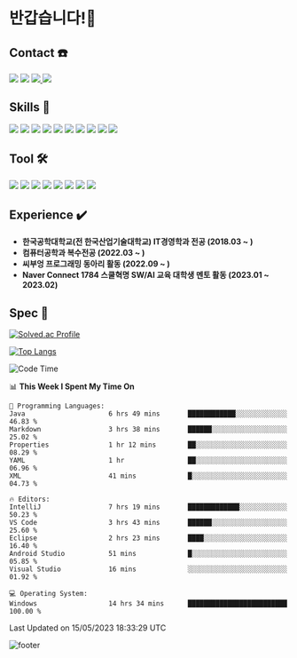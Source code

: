 # 반갑습니다!👋
## Contact ☎️
<a href="https://hits.seeyoufarm.com"><img src="https://hits.seeyoufarm.com/api/count/incr/badge.svg?url=https%3A%2F%2Fgithub.com%2Fheebum99&count_bg=%23000000&title_bg=%23000000&icon=github.svg&icon_color=%23FFFFFF&title=GitHub&edge_flat=false"/></a>
<a href="https://www.instagram.com/h2bum_99/"><img src="https://img.shields.io/badge/h2bum_99-E4405F?style=plastic&logo=Instagram&logoColor=FFFFFF"/></a>
<a href="https://heebum99.github.io"><img src="https://img.shields.io/badge/Tech Blog-181717?style=flat&logo=Github&logoColor=FFFFFF"/> </a>
<img src="https://img.shields.io/badge/kik995500@naver.com-EA4335?style=plastic&logo=Gmail&logoColor=FFFFFF"/> 

## Skills 📖
<img src="https://img.shields.io/badge/Java-orange?style=flat&logo=Java&logoColor=FFFFFF"/>  <img src="https://img.shields.io/badge/Spring-6DB33F?style=flat&logo=Spring&logoColor=white">  <img src="https://img.shields.io/badge/Spring Boot-6DB33F?style=flat&logo=Spring Boot&logoColor=white">  <img src="https://img.shields.io/badge/Kotlin-7F52FF?style=flat&logo=Kotlin&logoColor=white"> <img src="https://img.shields.io/badge/HTML-E34F26?style=flat&logo=HTML5&logoColor=FFFFFF"/>  <img src="https://img.shields.io/badge/C-A8B9CC?style=flat&logo=C&logoColor=FFFFFF"/>  <img src="https://img.shields.io/badge/Python-3776AB?style=flat&logo=Python&logoColor=white">  <img src="https://img.shields.io/badge/C%2b%2b-00599C?style=flat&logo=C%2b%2b&logoColor=FFFFFF"/>  <img src="https://img.shields.io/badge/React-61DAFB?style=flat&logo=React&logoColor=FFFFFF"/>  <img src="https://img.shields.io/badge/JavaScript-F7DF1E?style=flat&logo=JavaScript&logoColor=FFFFFF"/>  

## Tool 🛠️
<img src="https://img.shields.io/badge/Android Studio-3DDC84?style=flat&logo=Android Studio&logoColor=FFFFFF"/>  <img src="https://img.shields.io/badge/Eclipse-2C2255?style=flat&logo=Eclipse IDE&logoColor=FFFFFF"/>  <img src="https://img.shields.io/badge/IntelliJ-000000?style=flat&logo=IntelliJ IDEA&logoColor=FFFFFF"/> <img src="https://img.shields.io/badge/Visual Studio-5C2D91?style=flat&logo=Visual Studio&logoColor=FFFFFF"/> <img src="https://img.shields.io/badge/MySQL-4479A1?style=flat&logo=MySQL&logoColor=FFFFFF"/> <img src="https://img.shields.io/badge/Visual Studio Code-007ACC?style=flat&logo=Visual Studio Code&logoColor=FFFFFF"/>  <img src="https://img.shields.io/badge/Sourcetree-0052CC?style=flat&logo=Sourcetree&logoColor=FFFFFF"/> <img src="https://img.shields.io/badge/GitKraken-179287?style=flat&logo=GitKraken&logoColor=FFFFFF"/> 

## Experience :heavy_check_mark:
* **한국공학대학교(전 한국산업기술대학교) IT경영학과 전공 (2018.03 ~ )**
* **컴퓨터공학과 복수전공 (2022.03 ~ )**
* **씨부엉 프로그래밍 동아리 활동 (2022.09 ~ )**
* **Naver Connect 1784 스쿨혁명 SW/AI 교육 대학생 멘토 활동 (2023.01 ~ 2023.02)**

## Spec 💪
[![Solved.ac Profile](http://mazassumnida.wtf/api/v2/generate_badge?boj=heebum9955)](https://solved.ac/heebum9955/)

[![Top Langs](https://github-readme-stats.vercel.app/api/top-langs/?username=heebum99&layout=compact)](https://github.com/heebum99/github-readme-stats)

<!--START_SECTION:waka-->
![Code Time](http://img.shields.io/badge/Code%20Time-126%20hrs%2031%20mins-blue)

📊 **This Week I Spent My Time On** 

```text
💬 Programming Languages: 
Java                     6 hrs 49 mins       ████████████░░░░░░░░░░░░░   46.83 % 
Markdown                 3 hrs 38 mins       ██████░░░░░░░░░░░░░░░░░░░   25.02 % 
Properties               1 hr 12 mins        ██░░░░░░░░░░░░░░░░░░░░░░░   08.29 % 
YAML                     1 hr                ██░░░░░░░░░░░░░░░░░░░░░░░   06.96 % 
XML                      41 mins             █░░░░░░░░░░░░░░░░░░░░░░░░   04.73 % 

🔥 Editors: 
IntelliJ                 7 hrs 19 mins       █████████████░░░░░░░░░░░░   50.23 % 
VS Code                  3 hrs 43 mins       ██████░░░░░░░░░░░░░░░░░░░   25.60 % 
Eclipse                  2 hrs 23 mins       ████░░░░░░░░░░░░░░░░░░░░░   16.40 % 
Android Studio           51 mins             █░░░░░░░░░░░░░░░░░░░░░░░░   05.85 % 
Visual Studio            16 mins             ░░░░░░░░░░░░░░░░░░░░░░░░░   01.92 % 

💻 Operating System: 
Windows                  14 hrs 34 mins      █████████████████████████   100.00 % 
```


 Last Updated on 15/05/2023 18:33:29 UTC
<!--END_SECTION:waka-->

![footer](https://capsule-render.vercel.app/api?section=footer&type=waving&color=auto)
